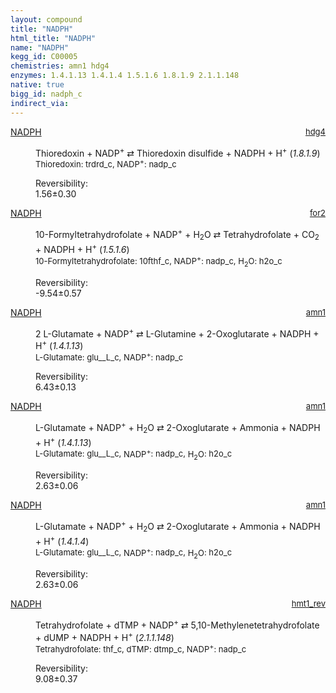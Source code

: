 ```yaml
---
layout: compound
title: "NADPH"
html_title: "NADPH"
name: "NADPH"
kegg_id: C00005
chemistries: amn1 hdg4
enzymes: 1.4.1.13 1.4.1.4 1.5.1.6 1.8.1.9 2.1.1.148
native: true
bigg_id: nadph_c
indirect_via:
---
```

<dl><dt class='rs-product'><a href='{{ site.url }}{{ site.baseurl }}/compounds/C00005' class='link-dark' data-bs-toggle='tooltip' data-bs-html='true' data-bs-title='KEGG: C00005'>NADPH</a><span style='float: right; max-width: 40%'><a href='{{ site.url }}{{ site.baseurl }}/chemistries/hdg4' class='link-dark opacity-50' style='font-size: small; word-wrap: anywhere;'>hdg4</a></span></dt><dd><p>Thioredoxin + NADP<sup>+</sup> &#8644; Thioredoxin disulfide + NADPH + H<sup>+</sup> (<i>1.8.1.9</i>)<br /><span style='font-size: small;'><span data-bs-toggle='tooltip' data-bs-html='true' data-bs-title='KEGG: C00342'>Thioredoxin</span>: trdrd_c, <span data-bs-toggle='tooltip' data-bs-html='true' data-bs-title='KEGG: C00006'>NADP<sup>+</sup></span>: nadp_c</span><br /><div class="reversibility_info">Reversibility: <div class="progress"><div class="progress-bar bg-success" role="progressbar" style="width: 0%" aria-valuenow="0" aria-valuemin="0" aria-valuemax="100"></div></div><span>1.56&plusmn;0.30</span><div class="progress"><div class="progress-bar bg-danger" role="progressbar" style="width: 15.62%" aria-valuenow="1.5615853911623059" aria-valuemin="0" aria-valuemax="10"></div><div class="progress-bar bg-warning" role="progressbar" style="width: 2.97%" aria-valuenow="1.5615853911623059" aria-valuemin="0" aria-valuemax="10"></div></div></div></p><dl></dl></dd></dl><dl><dt class='rs-product'><a href='{{ site.url }}{{ site.baseurl }}/compounds/C00005' class='link-dark' data-bs-toggle='tooltip' data-bs-html='true' data-bs-title='KEGG: C00005'>NADPH</a><span style='float: right; max-width: 40%'><a href='{{ site.url }}{{ site.baseurl }}/chemistries/for2' class='link-dark opacity-50' style='font-size: small; word-wrap: anywhere;'>for2</a></span></dt><dd><p>10-Formyltetrahydrofolate + NADP<sup>+</sup> + H<sub>2</sub>O &#8644; Tetrahydrofolate + CO<sub>2</sub> + NADPH + H<sup>+</sup> (<i>1.5.1.6</i>)<br /><span style='font-size: small;'><span data-bs-toggle='tooltip' data-bs-html='true' data-bs-title='KEGG: C00234'>10-Formyltetrahydrofolate</span>: 10fthf_c, <span data-bs-toggle='tooltip' data-bs-html='true' data-bs-title='KEGG: C00006'>NADP<sup>+</sup></span>: nadp_c, <span data-bs-toggle='tooltip' data-bs-html='true' data-bs-title='KEGG: C00001'>H<sub>2</sub>O</span>: h2o_c</span><br /><div class="reversibility_info">Reversibility: <div class="progress" style="flex-direction: row-reverse;"><div class="progress-bar bg-success" role="progressbar" style="width: 95.35%" aria-valuenow="-9.5353705317643" aria-valuemin="0" aria-valuemax="10"></div><div class="progress-bar bg-warning" role="progressbar" style="width: 5.68%" aria-valuenow="-9.5353705317643" aria-valuemin="0" aria-valuemax="10"></div></div><span>-9.54&plusmn;0.57</span><div class="progress"><div class="progress-bar bg-danger" role="progressbar" style="width: 0%" aria-valuenow="-9.5353705317643" aria-valuemin="0" aria-valuemax="10"></div></div></div></p><dl></dl></dd></dl><dl><dt class='rs-product'><a href='{{ site.url }}{{ site.baseurl }}/compounds/C00005' class='link-dark' data-bs-toggle='tooltip' data-bs-html='true' data-bs-title='KEGG: C00005'>NADPH</a><span style='float: right; max-width: 40%'><a href='{{ site.url }}{{ site.baseurl }}/chemistries/amn1' class='link-dark opacity-50' style='font-size: small; word-wrap: anywhere;'>amn1</a></span></dt><dd><p>2 L-Glutamate + NADP<sup>+</sup> &#8644; L-Glutamine + 2-Oxoglutarate + NADPH + H<sup>+</sup> (<i>1.4.1.13</i>)<br /><span style='font-size: small;'><span data-bs-toggle='tooltip' data-bs-html='true' data-bs-title='KEGG: C00025'>L-Glutamate</span>: glu__L_c, <span data-bs-toggle='tooltip' data-bs-html='true' data-bs-title='KEGG: C00006'>NADP<sup>+</sup></span>: nadp_c</span><br /><div class="reversibility_info">Reversibility: <div class="progress"><div class="progress-bar bg-success" role="progressbar" style="width: 0%" aria-valuenow="0" aria-valuemin="0" aria-valuemax="100"></div></div><span>6.43&plusmn;0.13</span><div class="progress"><div class="progress-bar bg-danger" role="progressbar" style="width: 64.26%" aria-valuenow="6.425956571539923" aria-valuemin="0" aria-valuemax="10"></div><div class="progress-bar bg-warning" role="progressbar" style="width: 1.27%" aria-valuenow="6.425956571539923" aria-valuemin="0" aria-valuemax="10"></div></div></div></p><dl></dl></dd></dl><dl><dt class='rs-product'><a href='{{ site.url }}{{ site.baseurl }}/compounds/C00005' class='link-dark' data-bs-toggle='tooltip' data-bs-html='true' data-bs-title='KEGG: C00005'>NADPH</a><span style='float: right; max-width: 40%'><a href='{{ site.url }}{{ site.baseurl }}/chemistries/amn1' class='link-dark opacity-50' style='font-size: small; word-wrap: anywhere;'>amn1</a></span></dt><dd><p>L-Glutamate + NADP<sup>+</sup> + H<sub>2</sub>O &#8644; 2-Oxoglutarate + Ammonia + NADPH + H<sup>+</sup> (<i>1.4.1.13</i>)<br /><span style='font-size: small;'><span data-bs-toggle='tooltip' data-bs-html='true' data-bs-title='KEGG: C00025'>L-Glutamate</span>: glu__L_c, <span data-bs-toggle='tooltip' data-bs-html='true' data-bs-title='KEGG: C00006'>NADP<sup>+</sup></span>: nadp_c, <span data-bs-toggle='tooltip' data-bs-html='true' data-bs-title='KEGG: C00001'>H<sub>2</sub>O</span>: h2o_c</span><br /><div class="reversibility_info">Reversibility: <div class="progress"><div class="progress-bar bg-success" role="progressbar" style="width: 0%" aria-valuenow="0" aria-valuemin="0" aria-valuemax="100"></div></div><span>2.63&plusmn;0.06</span><div class="progress"><div class="progress-bar bg-danger" role="progressbar" style="width: 26.32%" aria-valuenow="2.6320330451357945" aria-valuemin="0" aria-valuemax="10"></div><div class="progress-bar bg-warning" role="progressbar" style="width: 0.60%" aria-valuenow="2.6320330451357945" aria-valuemin="0" aria-valuemax="10"></div></div></div></p><dl></dl></dd></dl><dl><dt class='rs-product'><a href='{{ site.url }}{{ site.baseurl }}/compounds/C00005' class='link-dark' data-bs-toggle='tooltip' data-bs-html='true' data-bs-title='KEGG: C00005'>NADPH</a><span style='float: right; max-width: 40%'><a href='{{ site.url }}{{ site.baseurl }}/chemistries/amn1' class='link-dark opacity-50' style='font-size: small; word-wrap: anywhere;'>amn1</a></span></dt><dd><p>L-Glutamate + NADP<sup>+</sup> + H<sub>2</sub>O &#8644; 2-Oxoglutarate + Ammonia + NADPH + H<sup>+</sup> (<i>1.4.1.4</i>)<br /><span style='font-size: small;'><span data-bs-toggle='tooltip' data-bs-html='true' data-bs-title='KEGG: C00025'>L-Glutamate</span>: glu__L_c, <span data-bs-toggle='tooltip' data-bs-html='true' data-bs-title='KEGG: C00006'>NADP<sup>+</sup></span>: nadp_c, <span data-bs-toggle='tooltip' data-bs-html='true' data-bs-title='KEGG: C00001'>H<sub>2</sub>O</span>: h2o_c</span><br /><div class="reversibility_info">Reversibility: <div class="progress"><div class="progress-bar bg-success" role="progressbar" style="width: 0%" aria-valuenow="0" aria-valuemin="0" aria-valuemax="100"></div></div><span>2.63&plusmn;0.06</span><div class="progress"><div class="progress-bar bg-danger" role="progressbar" style="width: 26.32%" aria-valuenow="2.6320330451357945" aria-valuemin="0" aria-valuemax="10"></div><div class="progress-bar bg-warning" role="progressbar" style="width: 0.60%" aria-valuenow="2.6320330451357945" aria-valuemin="0" aria-valuemax="10"></div></div></div></p><dl></dl></dd></dl><dl><dt class='rs-product'><a href='{{ site.url }}{{ site.baseurl }}/compounds/C00005' class='link-dark' data-bs-toggle='tooltip' data-bs-html='true' data-bs-title='KEGG: C00005'>NADPH</a><span style='float: right; max-width: 40%'><a href='{{ site.url }}{{ site.baseurl }}/chemistries/hmt1_rev' class='link-dark opacity-50' style='font-size: small; word-wrap: anywhere;'>hmt1_rev</a></span></dt><dd><p>Tetrahydrofolate + dTMP + NADP<sup>+</sup> &#8644; 5,10-Methylenetetrahydrofolate + dUMP + NADPH + H<sup>+</sup> (<i>2.1.1.148</i>)<br /><span style='font-size: small;'><span data-bs-toggle='tooltip' data-bs-html='true' data-bs-title='KEGG: C00101'>Tetrahydrofolate</span>: thf_c, <span data-bs-toggle='tooltip' data-bs-html='true' data-bs-title='KEGG: C00364'>dTMP</span>: dtmp_c, <span data-bs-toggle='tooltip' data-bs-html='true' data-bs-title='KEGG: C00006'>NADP<sup>+</sup></span>: nadp_c</span><br /><div class="reversibility_info">Reversibility: <div class="progress"><div class="progress-bar bg-success" role="progressbar" style="width: 0%" aria-valuenow="0" aria-valuemin="0" aria-valuemax="100"></div></div><span>9.08&plusmn;0.37</span><div class="progress"><div class="progress-bar bg-danger" role="progressbar" style="width: 90.79%" aria-valuenow="9.078579331760633" aria-valuemin="0" aria-valuemax="10"></div><div class="progress-bar bg-warning" role="progressbar" style="width: 3.67%" aria-valuenow="9.078579331760633" aria-valuemin="0" aria-valuemax="10"></div></div></div></p><dl></dl></dd></dl>